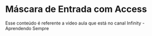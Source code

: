 # Máscara de Entrada com Access

Esse conteúdo é referente a video aula que está no canal Infinity - Aprendendo Sempre

